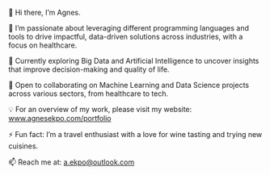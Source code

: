 👋 Hi there, I’m Agnes.

👀 I’m passionate about leveraging  different programming languages and tools to drive impactful, data-driven solutions across industries, with a focus on healthcare.

🔭 Currently exploring Big Data and Artificial Intelligence to uncover insights that improve decision-making and quality of life.

👯 Open to collaborating on Machine Learning and Data Science projects across various sectors, from healthcare to tech.

💡 For an overview of my work, please visit my website: www.agnesekpo.com/portfolio

⚡ Fun fact: I’m a travel enthusiast with a love for wine tasting and trying new cuisines.

📫 Reach me at: a.ekpo@outlook.com
